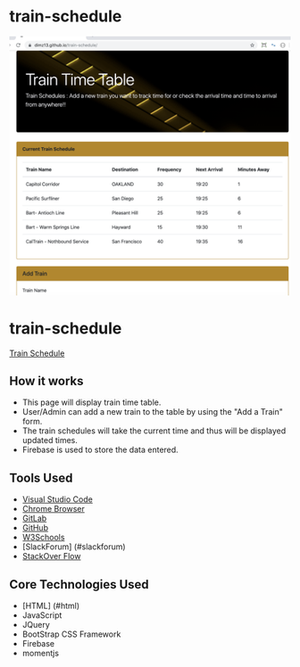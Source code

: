 # train-schedule
![Train](train.png)
# train-schedule
[Train Schedule](https://dimz13.github.io/train-schedule/)

## How it works
  - This page will display train time table.
  - User/Admin can add a new train to the table by using the "Add a Train" form.
  - The train schedules will take the current time and thus will be displayed updated times.
  - Firebase is used to store the data entered.

    

## Tools Used

- [Visual Studio Code](#vscode)
- [Chrome Browser](#chrome)
- [GitLab](https://ucb.bootcampcontent.com/)
- [GitHub](https://github.com/)
- [W3Schools](https://www.w3schools.com/default.asp)
- [SlackForum] (#slackforum)
- [StackOver Flow](https://stackoverflow.com/)



## Core Technologies Used
 - [HTML] (#html)
 - JavaScript
 - JQuery
 - BootStrap CSS Framework
 - Firebase
 - momentjs




